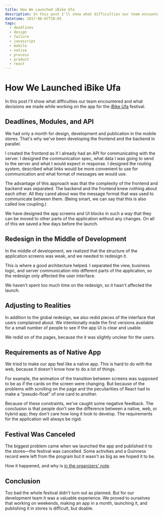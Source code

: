```yaml
---
title: How We Launched iBike Ufa
description: In this post I'll show what difficulties our team encountered and what decisions we made while working on the app for the iBike Ufa festival.
datetime: 2017-06-07T10:05
tags:
  - deadlines
  - design
  - failure
  - javascript
  - mobile
  - native
  - process
  - product
  - react
---
```


# How We Launched iBike Ufa

In this post I'll show what difficulties our team encountered and what decisions we made while working on the app for the [iBike Ufa](https://vk.com/ibikeufa) festival.

## Deadlines, Modules, and API

We had only a month for design, development and publication in the mobile stores. That's why we've been developing the frontend and the backend in parallel.

I created the frontend as if I already had an API for communicating with the server. I designed the communication spec, what data I was going to send to the server and what I would expect in response. I designed the routing system, described what links would be more convenient to use for communication and what format of messages we would use.

The advantage of this approach was that the complexity of the frontend and backend was separated. The backend and the frontend knew nothing about each other. All they cared about was the message format that was used to communicate between them. (Being smart, we can say that this is also called low coupling.)

We have designed the app screens and UI blocks in such a way that they can be moved to other parts of the application without any changes. On all of this we saved a few days before the launch.

## Redesign in the Middle of Development

In the middle of development, we realized that the structure of the application screens was weak, and we needed to redesign it.

This is where a good architecture helped. I separated the view, business logic, and server communication into different parts of the application, so the redesign only affected the user interface.

We haven't spent too much time on the redesign, so it hasn't affected the launch.

## Adjusting to Realities

In addition to the global redesign, we also redid pieces of the interface that users complained about. We intentionally made the first versions available for a small number of people to see if the app UI is clear and usable.

We redid on of the pages, because the it was slightly unclear for the users.

## Requirements as of Native App

We tried to make our app feel like a native app. This is hard to do with the web, because it doesn't know how to do a lot of things.

For example, the animation of the transition between screens was supposed to be as if the cards on the screen were changing. But because of the problems with scrolling on the page and the peculiarities of React had to make a “pseudo-float” of one card to another.

Because of these constraints, we've caught some negative feedback. The conclusion is that people don't see the difference between a native, web, or hybrid app; they don't care how long it took to develop. The requirements for the application will always be rigid.

## Festival Was Canceled

The biggest problem came when we launched the app and published it to the stores—the festival was cancelled. Some activities and a Guinness record were left from the program but it wasn't as big as we hoped it to be.

How it happened, and why is [in the organizers' note](https://vk.com/ibikeufa?w=wall-122711751_2490).

## Conclusion

Too bad the whole festival didn't turn out as planned. But for our development team it was a valuable experience. We proved to ourselves that working on weekends, making an app in a month, launching it, and publishing it in stores is difficult, but doable.
